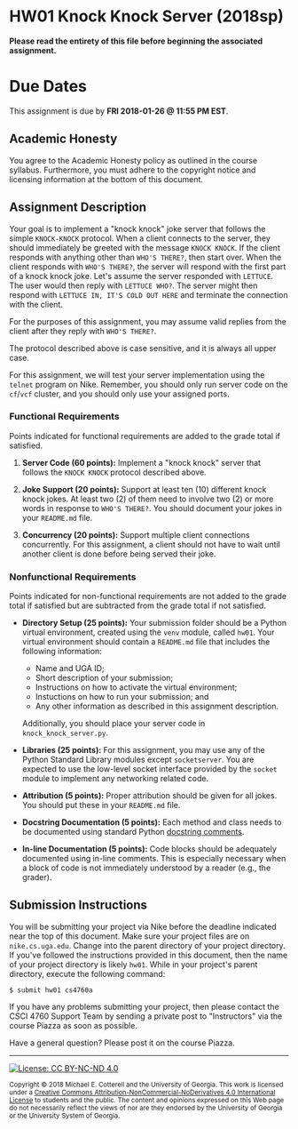 
# HW01 Knock Knock Server (2018sp)

**Please read the entirety of this file before
beginning the associated assignment.** 

# Due Dates

This assignment is due by **FRI 2018-01-26 @ 11:55 PM EST**. 

## Academic Honesty

You agree to the Academic Honesty policy as outlined in the course syllabus. 
Furthermore, you must adhere to the copyright notice and licensing information 
at the bottom of this document.

## Assignment Description

Your goal is to implement a "knock knock" joke server that follows the simple
`KNOCK-KNOCK` protocol. When a client connects to the server, they should
immediately be greeted with the message `KNOCK KNOCK`. If the client responds
with anything other than `WHO'S THERE?`, then start over. When the client
responds with `WHO'S THERE?`, the server will respond with the first part of
a knock knock joke. Let's assume the server responded with `LETTUCE`. The user 
would then reply with `LETTUCE WHO?`. The server might then respond with 
`LETTUCE IN, IT'S COLD OUT HERE` and terminate the connection with the client. 

For the purposes of this assignment, you may assume valid replies from the
client after they reply with `WHO'S THERE?`.

The protocol described above is case sensitive, and it is always all upper case.

For this assignment, we will test your server implementation using the 
`telnet` program on Nike. Remember, you should only run server code on the 
`cf`/`vcf` cluster, and you should only use your assigned ports.

### Functional Requirements

Points indicated for functional requirements are added to the grade total
if satisfied. 

1. **Server Code (60 points):** Implement a "knock knock" server that 
   follows the `KNOCK KNOCK` protocol described above.

2. **Joke Support (20 points):** Support at least ten (10) different 
   knock knock jokes. At least two (2) of them need to involve two (2) or more 
   words in response to `WHO'S THERE?`. You should document your jokes 
   in your `README.md` file.

3. **Concurrency (20 points):** Support multiple client connections concurrently. 
   For this assignment, a client should not have to wait until another client is
   done before being served their joke.

### Nonfunctional Requirements 

Points indicated for non-functional requirements are not added to the grade total
if satisfied but are subtracted from the grade total if not satisfied.

* **Directory Setup (25 points):** Your submission folder should be a Python
  virtual environment, created using the `venv` module, called `hw01`.
  Your virtual environment should contain a `README.md` file that includes
  the following information:
  * Name and UGA ID;
  * Short description of your submission;
  * Instructions on how to activate the virtual environment;
  * Instuctions on how to run your submission; and
  * Any other information as described in this assignment description. 

  Additionally, you should place your server code in `knock_knock_server.py`.

* **Libraries (25 points):** For this assignment, you may use any of the Python
  Standard Library modules except `socketserver`. You are expected to use the
  low-level socket interface provided by the `socket` module to implement any
  networking related code. 

* **Attribution (5 points):** Proper attribution should be given for all jokes.
  You should put these in your `README.md` file.

* **Docstring Documentation (5 points):** Each method and class needs to be documented
  using standard Python [docstring comments](https://www.python.org/dev/peps/pep-0257/).

* **In-line Documentation (5 points):** Code blocks should be adequately documented
  using in-line comments. This is especially necessary when a block of code
  is not immediately understood by a reader (e.g., the grader).

## Submission Instructions

You will be submitting your project via Nike before the deadline indicated
near the top of this document. Make sure your project files are on 
`nike.cs.uga.edu`. Change into the parent directory of your project directory. 
If you've followed the instructions provided in this document, then the name 
of your project directory is likely `hw01`. 
While in your project's parent directory, execute the following command: 

```
$ submit hw01 cs4760a
```

If you have any problems submitting your project, then please contact the CSCI
4760 Support Team by sending a private post to "Instructors" via the course 
Piazza as soon as possible. 

Have a general question? Please post it on the course Piazza.

<hr/>

[![License: CC BY-NC-ND 4.0](https://img.shields.io/badge/License-CC%20BY--NC--ND%204.0-lightgrey.svg)](http://creativecommons.org/licenses/by-nc-nd/4.0/)

<small>
Copyright &copy; 2018 Michael E. Cotterell and the University of Georgia.
This work is licensed under a <a rel="license" href="http://creativecommons.org/licenses/by-nc-nd/4.0/">Creative Commons Attribution-NonCommercial-NoDerivatives 4.0 International License</a> to students and the public.
The content and opinions expressed on this Web page do not necessarily reflect the views of nor are they endorsed by the University of Georgia or the University System of Georgia.
</small>

